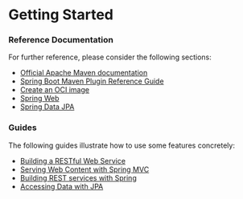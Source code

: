 # Getting Started

### Reference Documentation
For further reference, please consider the following sections:

* [Official Apache Maven documentation](https://maven.apache.org/guides/index.html)
* [Spring Boot Maven Plugin Reference Guide](https://docs.spring.io/spring-boot/docs/3.3.0-M3/maven-plugin/reference/html/)
* [Create an OCI image](https://docs.spring.io/spring-boot/docs/3.3.0-M3/maven-plugin/reference/html/#build-image)
* [Spring Web](https://docs.spring.io/spring-boot/docs/3.3.0-M3/reference/htmlsingle/index.html#web)
* [Spring Data JPA](https://docs.spring.io/spring-boot/docs/3.3.0-M3/reference/htmlsingle/index.html#data.sql.jpa-and-spring-data)

### Guides
The following guides illustrate how to use some features concretely:

* [Building a RESTful Web Service](https://spring.io/guides/gs/rest-service/)
* [Serving Web Content with Spring MVC](https://spring.io/guides/gs/serving-web-content/)
* [Building REST services with Spring](https://spring.io/guides/tutorials/rest/)
* [Accessing Data with JPA](https://spring.io/guides/gs/accessing-data-jpa/)

